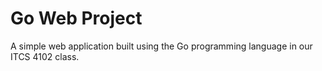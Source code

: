 # Go Web Project
A simple web application built using the Go programming language in our ITCS 4102 class.
